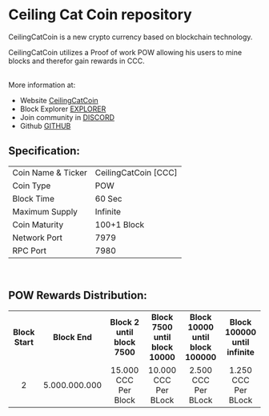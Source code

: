 <h1>Ceiling Cat Coin repository</h1>
<p> CeilingCatCoin is a new crypto currency based on blockchain technology.<p>
<p> CeilingCatCoin utilizes a Proof of work POW allowing his users to mine blocks and therefor gain rewards in CCC.<p>

<br> More information at: <br>
 - Website [CeilingCatCoin](https://ceilingcatcoin.com)
 - Block Explorer [EXPLORER](http://explorer.ceilingcatcoin.com)
 - Join community in [DISCORD](https://discord.gg/urACDYnMYz)
 - Github [GITHUB](https://github.com/Ceiling-Catz/CCC)
  
  
<h2><strong>Specification:</strong></h2>
<table>
<tbody>
<tr>
<td>Coin Name & Ticker</td>
<td>CeilingCatCoin [CCC]</td>
</tr>
<tr>
<td>Coin Type</td>
<td>POW</td>
</tr>
<tr>
<td>Block Time</td>
<td>60 Sec</td>
</tr>
<tr>
<td>Maximum Supply</td>
<td>Infinite</td>
</tr>
<tr>
<td>Coin Maturity</td>
<td>100+1 Block</td>
</tr>
<tr>
<td>Network Port</td>
<td>7979</td>
</tr>
<tr>
<td>RPC Port</td>
<td>7980</td>
</tr>
</tbody>
</table>

<br>
<h2><strong>POW Rewards Distribution:</strong></h2>
<table border="0" width="600" cellspacing="2" cellpadding="2"><colgroup><col width="26" /><col width="106" /><col width="98" /><col width="126" /><col width="130" /><col width="118" /></colgroup>
<tbody>
<tr>
<td class="xl65" style="width: 120px; text-align: center;"><strong>Block Start</strong></td>
<td class="xl65" style="width: 120px; text-align: center;"><strong>Block End</strong></td>
<td class="xl65" style="width: 180px; text-align: center;"><strong>Block 2 until block 7500</strong></td>
<td class="xl65" style="width: 120px; text-align: center;"><strong>Block 7500 until block 10000</strong></td>
<td class="xl65" style="width: 120px; text-align: center;"><strong>Block 10000 until block 100000</strong></td>
<td class="xl65" style="width: 120px; text-align: center;"><strong>Block 100000 until infinite</strong></td>
</tr>
</tr>
<tr>
<td class="xl65" style="width: 120px; text-align: center;">2</td>
<td class="xl65" style="width: 120px; text-align: center;">5.000.000.000</td>
<td class="xl65" style="width: 180px; text-align: center;">15.000 CCC Per Block</td>
<td class="xl65" style="width: 120px; text-align: center;">10.000 CCC Per BLock</td>
<td class="xl65" style="width: 120px; text-align: center;">2.500 CCC Per BLock</td>
<td class="xl65" style="width: 120px; text-align: center;">1.250 CCC Per BLock</td>
</tr>
</tbody>
</table>
